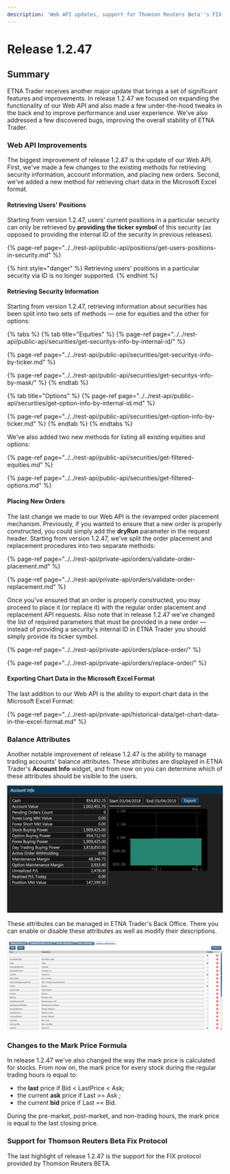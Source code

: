 ```yaml
---
description: 'Web API updates, support for Thomson Reuters Beta''s FIX Protocol'
---
```


# Release 1.2.47

## Summary

ETNA Trader receives another major update that brings a set of significant features and improvements. In release 1.2.47 we focused on expanding the functionality of our Web API and also made a few under-the-hood tweaks in the back end to improve performance and user experience. We've also addressed a few discovered bugs, improving the overall stability of ETNA Trader.

### Web API Improvements

The biggest improvement of release 1.2.47 is the update of our Web API. First, we've made a few changes to the existing methods for retrieving security information, account information, and placing new orders. Second, we've added a new method for retrieving chart data in the Microsoft Excel format.

#### Retrieving Users' Positions

Starting from version 1.2.47, users' current positions in a particular security can only be retrieved by **providing the ticker symbol** of this security \(as opposed to providing the internal ID of the security in previous releases\).

{% page-ref page="../../rest-api/public-api/positions/get-users-positions-in-security.md" %}

{% hint style="danger" %}
Retrieving users' positions in a particular security via ID is no longer supported.
{% endhint %}

#### Retrieving Security Information

Starting from version 1.2.47,  retrieving information about securities has been split into two sets of methods — one for equities and the other for options:

{% tabs %}
{% tab title="Equities" %}
{% page-ref page="../../rest-api/public-api/securities/get-securitys-info-by-internal-id/" %}

{% page-ref page="../../rest-api/public-api/securities/get-securitys-info-by-ticker.md" %}

{% page-ref page="../../rest-api/public-api/securities/get-securitys-info-by-mask/" %}
{% endtab %}

{% tab title="Options" %}
{% page-ref page="../../rest-api/public-api/securities/get-option-info-by-internal-id.md" %}

{% page-ref page="../../rest-api/public-api/securities/get-option-info-by-ticker.md" %}
{% endtab %}
{% endtabs %}

We've also added two new methods for listing all existing equities and options:

{% page-ref page="../../rest-api/public-api/securities/get-filtered-equities.md" %}

{% page-ref page="../../rest-api/public-api/securities/get-filtered-options.md" %}

#### Placing New Orders

The last change we made to our Web API is the revamped order placement mechanism. Previously, if you wanted to ensure that a new order is properly constructed, you could simply add the **dryRun** parameter in the request header. Starting from version 1.2.47, we've split the order placement and replacement procedures into two separate methods:

{% page-ref page="../../rest-api/private-api/orders/validate-order-placement.md" %}

{% page-ref page="../../rest-api/private-api/orders/validate-order-replacement.md" %}

Once you've ensured that an order is properly constructed, you may proceed to place it \(or replace it\) with the regular order placement and replacement API requests. Also note that in release 1.2.47 we've changed the list of required parameters that must be provided in a new order — instead of providing a security's internal ID in ETNA Trader you should simply provide its ticker symbol.

{% page-ref page="../../rest-api/private-api/orders/place-order/" %}

{% page-ref page="../../rest-api/private-api/orders/replace-order/" %}

#### Exporting Chart Data in the Microsoft Excel Format

The last addition to our Web API is the ability to export chart data in the Microsoft Excel Format:

{% page-ref page="../../rest-api/private-api/historical-data/get-chart-data-in-the-excel-format.md" %}

### Balance Attributes

Another notable improvement of release 1.2.47 is the ability to manage trading accounts' balance attributes. These attributes are displayed in ETNA Trader's **Account Info** widget, and from now on you can determine which of these attributes should be visible to the users.

![](../../.gitbook/assets/screenshot-2019-03-04-at-20.23.29.png)

These attributes can be managed in ETNA Trader's Back Office. There you can enable or disable these attributes as well as modify their descriptions.

![](../../.gitbook/assets/releasenotes1247-1.png)

### Changes to the Mark Price Formula

In release 1.2.47 we've also changed the way the mark price is calculated for stocks. From now on, the mark price for every stock during the regular trading hours is equal to:

* the **last** price if Bid &lt; LastPrice &lt; Ask;
* the current **ask** price if Last &gt;= Ask ;
* the current **bid** price if Last =&lt; Bid.

During the pre-market, post-market, and non-trading hours, the mark price is equal to the last closing price. 

### Support for Thomson Reuters Beta Fix Protocol

The last highlight of release 1.2.47 is the support for the FIX protocol provided by Thomson Reuters BETA.

